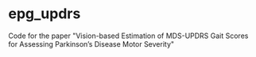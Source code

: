 # epg_updrs
Code for the paper "Vision-based Estimation of MDS-UPDRS Gait Scores for Assessing Parkinson’s Disease Motor Severity"
